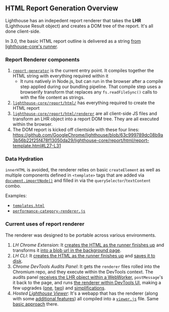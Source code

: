 ## HTML Report Generation Overview

Lighthouse has an indepedent report renderer that takes the **LHR** (Lighthouse Result object) and creates a DOM tree of the report. It's all done client-side.

In 3.0, the basic HTML report outline is delivered as a string [from lighthouse-core's runner](https://github.com/GoogleChrome/lighthouse/blob/63c999789dc08b9a3b56b22f25f478f13050da29/lighthouse-core/runner.js#L137-L138).

### Report Renderer components

1. [`report-generator`](https://github.com/GoogleChrome/lighthouse/blob/master/lighthouse-core/report/report-generator.js) is the current entry point.  It compiles together the HTML string with everything required within it
   - It runs natively in Node.js, but can run in the browser after a compile step applied during our bundling pipeline. That compile step uses a browserify transform that replaces any `fs.readFileSync()` calls to with the file content as strings.
1. [`lighthouse-core/report/html/`](https://github.com/GoogleChrome/lighthouse/tree/master/lighthouse-core/report/html) has everything required to create the HTML report
1. [`lighthouse-core/report/html/renderer`](https://github.com/GoogleChrome/lighthouse/tree/master/lighthouse-core/report/html/renderer) are all client-side JS files and transform an LHR object into a report DOM tree. They are all executed within the browser.
1. The DOM report is kicked off clientside with these four lines:
https://github.com/GoogleChrome/lighthouse/blob/63c999789dc08b9a3b56b22f25f478f13050da29/lighthouse-core/report/html/report-template.html#L27-L31


### Data Hydration
`innerHTML` is avoided, the renderer relies on basic `createElement` as well as multiple components defined in `<template>` tags that are added via [`document.importNode()`](https://developer.mozilla.org/en-US/docs/Web/API/Document/importNode) and filled in via the `querySelector`/`textContent` combo.

Examples:

* [`templates.html`](https://github.com/GoogleChrome/lighthouse/blob/master/lighthouse-core/report/html/templates.html)
* [`performance-category-renderer.js`](https://github.com/GoogleChrome/lighthouse/blob/master/lighthouse-core/report/html/renderer/performance-category-renderer.js)

### Current uses of report renderer

The renderer was designed to be portable across various environments.

1. _LH Chrome Extension_: It [creates the HTML as the runner finishes up](https://github.com/GoogleChrome/lighthouse/blob/440155cdda377c458c0efce006bc3a69ce2a351c/lighthouse-core/runner.js#L137-L138) and transforms it [into a blob url in the background page](https://github.com/GoogleChrome/lighthouse/blob/440155cdda377c458c0efce006bc3a69ce2a351c/lighthouse-extension/app/src/lighthouse-ext-background.js#L129-L143).
1. _LH CLI_: It [creates the HTML as the runner finishes up](https://github.com/GoogleChrome/lighthouse/blob/440155cdda377c458c0efce006bc3a69ce2a351c/lighthouse-core/runner.js#L137-L138) and [saves it to disk](https://github.com/GoogleChrome/lighthouse/blob/440155cdda377c458c0efce006bc3a69ce2a351c/lighthouse-cli/printer.js#L71-L92).
1. _Chrome DevTools Audits Panel_: It gets the `renderer` files rolled into the Chromium repo, and they execute within the DevTools context. The audits panel [receives the LHR object within a WebWorker](https://github.com/ChromeDevTools/devtools-frontend/blob/master/front_end/audits2/Audits2ProtocolService.js#L27-L35), `postMessage`'s it back to the page, and runs [the renderer within DevTools UI](https://github.com/ChromeDevTools/devtools-frontend/blob/fee00605cada877c1f8e3aae758a0f8d05b64476/front_end/audits2/Audits2Panel.js#L519-L542), making a few upgrades ([one](https://github.com/ChromeDevTools/devtools-frontend/blob/fee00605cada877c1f8e3aae758a0f8d05b64476/front_end/audits2/Audits2Panel.js#L570-L583), [two](https://github.com/ChromeDevTools/devtools-frontend/blob/fee00605cada877c1f8e3aae758a0f8d05b64476/front_end/audits2/Audits2Panel.js#L596-L637)) and [simplifications](https://github.com/ChromeDevTools/devtools-frontend/blob/fee00605cada877c1f8e3aae758a0f8d05b64476/front_end/audits2/Audits2Panel.js#L275-L304).
1. _Hosted [Lighthouse Viewer](https://googlechrome.github.io/lighthouse/viewer/)_: It's a webapp that has the renderer (along with some [additional features](https://github.com/GoogleChrome/lighthouse/blob/master/lighthouse-core/report/html/renderer/report-ui-features.js)) all compiled into a [`viewer.js`](https://googlechrome.github.io/lighthouse/viewer/src/viewer.js) file. Same [basic approach](https://github.com/GoogleChrome/lighthouse/blob/440155cdda377c458c0efce006bc3a69ce2a351c/lighthouse-viewer/app/src/lighthouse-report-viewer.js#L116-L117) there.
